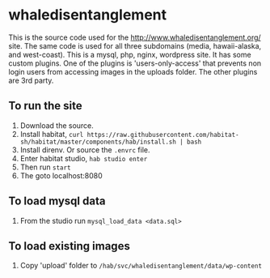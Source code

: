 # whaledisentanglement
This is the source code used for the http://www.whaledisentanglement.org/ site. The same code is used for 
all three subdomains (media, hawaii-alaska, and west-coast). This is a mysql, php, nginx, wordpress site. It has some custom plugins. One of the plugins is 'users-only-access' that prevents non login users from accessing images in the uploads folder. The other plugins are 3rd party.  

## To run the site

1. Download the source.
1. Install habitat, `curl https://raw.githubusercontent.com/habitat-sh/habitat/master/components/hab/install.sh | bash`
1. Install direnv. Or source the `.envrc` file.
1. Enter habitat studio, `hab studio enter`
1. Then run `start`
1. The goto localhost:8080

## To load mysql data
1. From the studio run `mysql_load_data <data.sql>`

## To load existing images
1. Copy 'upload' folder to `/hab/svc/whaledisentanglement/data/wp-content`
